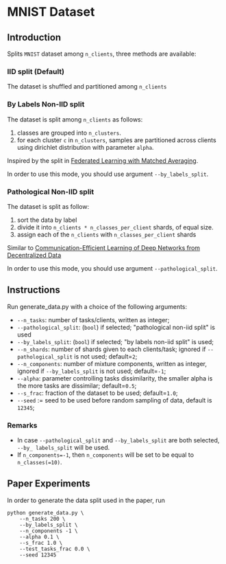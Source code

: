 # MNIST Dataset

## Introduction
Splits `MNIST` dataset among `n_clients`, three methods are available:

### IID split (Default)
The dataset is shuffled and partitioned among `n_clients`

### By Labels Non-IID split
The dataset is split among `n_clients` as follows:
1. classes are grouped into `n_clusters`.
2. for each cluster `c` in `n_clusters`, samples are partitioned across clients using dirichlet distribution with parameter `alpha`.

Inspired by the split in [Federated Learning with Matched Averaging](https://arxiv.org/abs/2002.06440).

In order to use this mode, you should use argument `--by_labels_split`.

### Pathological Non-IID split
The dataset is split as follow:
1) sort the data by label
2) divide it into `n_clients * n_classes_per_client` shards, of equal size.
3) assign each of the `n_clients` with `n_classes_per_client` shards

Similar to [Communication-Efficient Learning of Deep Networks from Decentralized Data](https://arxiv.org/abs/1602.05629)

In order to use this mode, you should use argument `--pathological_split`.

## Instructions
Run generate_data.py with a choice of the following arguments:

- `--n_tasks`: number of tasks/clients, written as integer;
- `--pathological_split`: (`bool`) if selected; "pathological non-iid split" is used
- `--by_labels_split`: (`bool`) if selected; "by labels non-iid split" is used;
- `--n_shards`: number of shards given to each clients/task; ignored if `--pathological_split` is not used; default=``2``;
- `--n_components`: number of mixture components, written as integer, ignored if `--by_labels_split`  is not used; default=``-1``;
- `--alpha`: parameter controlling tasks dissimilarity, the smaller alpha is the more tasks are dissimilar; default=``0.5``;
- `--s_frac`: fraction of the dataset to be used; default=``1.0``;
- `--seed` := seed to be used before random sampling of data, default is `12345`;

### Remarks
- In case `--pathological_split` and `--by_labels_split` are both selected, `--by_ labels_split` will be used.
- If `n_components=-1`, then `n_components` will be set to be equal to `n_classes(=10)`.

## Paper Experiments

In order to generate the data split used in the paper, run

```
python generate_data.py \
    --n_tasks 200 \
    --by_labels_split \
    --n_components -1 \
    --alpha 0.1 \
    --s_frac 1.0 \
    --test_tasks_frac 0.0 \
    --seed 12345 
```
